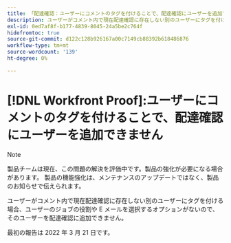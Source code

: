 ```yaml
---
title: 「配達確認：ユーザーにコメントのタグを付けることで、配達確認にユーザーを追加できません'
description: ユーザーがコメント内で現在配達確認に存在しない別のユーザーにタグを付ける場合、ユーザーのジョブの役割や E メールを選択するオプションがないので、そのユーザーを配達確認に追加できません。
exl-id: 0ed7af8f-b177-4839-8045-24a5be2c764f
hidefromtoc: true
source-git-commit: d122c128b926167a00c7149cb88392b618486876
workflow-type: tm+mt
source-wordcount: '139'
ht-degree: 0%

---
```


# [!DNL Workfront Proof]:ユーザーにコメントのタグを付けることで、配達確認にユーザーを追加できません

>[!NOTE]
>
>製品チームは現在、この問題の解決を評価中です。製品の強化が必要になる場合があります。 製品の機能強化は、メンテナンスのアップデートではなく、製品のお知らせで伝えられます。

ユーザーがコメント内で現在配達確認に存在しない別のユーザーにタグを付ける場合、ユーザーのジョブの役割や E メールを選択するオプションがないので、そのユーザーを配達確認に追加できません。

最初の報告は 2022 年 3 月 21 日です。
